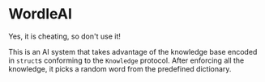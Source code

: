 # WordleAI

Yes, it is cheating, so don't use it! 

This is an AI system that takes advantage of the knowledge base encoded in `struct`s conforming to the `Knowledge` protocol. After enforcing all the knowledge, it picks a random word from the predefined dictionary. 
